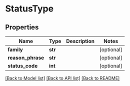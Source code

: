 # StatusType

## Properties
Name | Type | Description | Notes
------------ | ------------- | ------------- | -------------
**family** | **str** |  | [optional] 
**reason_phrase** | **str** |  | [optional] 
**status_code** | **int** |  | [optional] 

[[Back to Model list]](../README.md#documentation-for-models) [[Back to API list]](../README.md#documentation-for-api-endpoints) [[Back to README]](../README.md)


